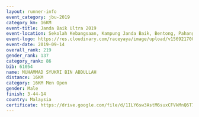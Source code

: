 ```yaml
---
layout: runner-info 
event_category: jbu-2019 
category_km: 16KM 
event-title: Janda Baik Ultra 2019  
event-location: Sekolah Kebangsaan, Kampung Janda Baik, Bentong, Pahang, Malaysia 
event-logo: https://res.cloudinary.com/raceyaya/image/upload/v1569217009/logo/janda-baik_vch1pc.jpg 
event-date: 2019-09-14 
overall_rank: 219
gender_rank: 137
category_rank: 86
bib: 61054
name: MUHAMMAD SYUKRI BIN ABDULLAH
distance: 16KM
category: 16KM Men Open
gender: Male
finish: 3-44-14
country: Malaysia
certificate: https://drive.google.com/file/d/1ILY6sw3AstM6suxCFVkMnQ6T7uhoff9r/view?usp=sharing
---
```

